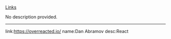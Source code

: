 [Links](https://github.com/bxb100/blog/issues/2)

No description provided.

---

link:https://overreacted.io/
name:Dan Abramov
desc:React
